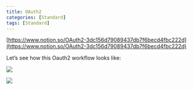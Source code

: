 ```yaml
---
title: OAuth2
categories: [Standard]
tags: [Standard]
---
```


[https://www.notion.so/OAuth2-3dc156d79089437db7f6becd4fbc222d](https://www.notion.so/OAuth2-3dc156d79089437db7f6becd4fbc222d)


Let’s see how this Oauth2 workflow looks like:


![](https://prod-files-secure.s3.us-west-2.amazonaws.com/9960fb2a-b75e-4bea-a8f9-b00925db1215/3bce41e0-99e8-4ebd-9701-e2bc9cbb79a2/Untitled.png?X-Amz-Algorithm=AWS4-HMAC-SHA256&X-Amz-Content-Sha256=UNSIGNED-PAYLOAD&X-Amz-Credential=ASIAZI2LB466QGQV5A2W%2F20250726%2Fus-west-2%2Fs3%2Faws4_request&X-Amz-Date=20250726T202556Z&X-Amz-Expires=3600&X-Amz-Security-Token=IQoJb3JpZ2luX2VjEDwaCXVzLXdlc3QtMiJIMEYCIQCDqoI0AIQhWWl3P3c7QXCLyNxcoYALXhTSAldsqByd4AIhAN7290EvWwi4xgwatVPJ9kz7Niv%2Bak6wjpYch%2FkBe9IVKv8DCGUQABoMNjM3NDIzMTgzODA1Igx%2FBoEmd%2BTj3b%2FB3x4q3APGhJRucdygi5IjIqayYcueocH8O82ceQISBnKF1cW%2Ba8W2Ij40z4u3vBqj%2Bp9hB44rOpqFWFcdVhmRkQdqj3jsBgzVa2uoeASfnOmj3ENnznP4SzzenGUyRkVnbfhR2nsc3WtvPilbPxobM1n493MGpnMIP8ipCyx9EKQ6fvgKj1ISQapcjo8kG5C8qvmmPfzOg9efuZj8QYC8lgcGGmA0PcMkr93zy5eGXHFVWbtcxE5RiHsVRAfSpCfHbyHJQhSoJ9EkcqSSWdcwlZdRudQT%2F1oyf0W1mTcf%2BIsHzcznuDNb2N15AQbh1vn1gYXypvAOT6eFx3%2F0Ie6N1TCJ0utrYHmDaFqS%2BGR4cvZVq%2F1iSeqtiJzqqstZoQa4M82y1WTRbW1pEiQbcnBeaosqGtOvSF7rXw7MCM%2BvvyiVE9tWj4MNx%2FRO1j0GXgQk9cOrPkSmbVXam%2BwwB%2FPPr61a4O8pzXIUkd5YtbKgBCggnV6BHCLb1BlxTG6urKtiFWRNgWm6FyA8w2NZhj8f1iYBhikrFChV3wz8QPDln6CO3dh7kB2mTTwhMQbTOXp1qowh8SfJGhcmadEZdvSAZbnSTt3bbhhPAIigEuxCAiwHE%2BSqUTVtQx88MIM1c9buJTDe2JTEBjqkAclStm4hMnjYxULJurX8jgCvhS4aDgiciiDqHCQnc88u%2Bisu1GYLluvDr7LwkiBmWvh5NnKL%2BlWg9T1PiPZUf%2BD%2FjoD3t3t3uSwUZo%2FjYq4RV9d4CR84DZAxJCPX2Pig%2BOHwR%2FjkejYhAgGY9z2p6nHvG7qxiIl8ySF7ejXFDjPx0ZLBIyaazCtetnaDxD%2FTUJSP53l7l8EiuS7Hi7uFLv4aG0o%2F&X-Amz-Signature=9832c7956f70bf3234bd29a12fd8245443b97b6cf210b75472b91616f230b3f3&X-Amz-SignedHeaders=host&x-amz-checksum-mode=ENABLED&x-id=GetObject)


![](https://prod-files-secure.s3.us-west-2.amazonaws.com/9960fb2a-b75e-4bea-a8f9-b00925db1215/27d32b66-de43-41de-80f7-7edb81d1190f/Untitled.png?X-Amz-Algorithm=AWS4-HMAC-SHA256&X-Amz-Content-Sha256=UNSIGNED-PAYLOAD&X-Amz-Credential=ASIAZI2LB466QGQV5A2W%2F20250726%2Fus-west-2%2Fs3%2Faws4_request&X-Amz-Date=20250726T202556Z&X-Amz-Expires=3600&X-Amz-Security-Token=IQoJb3JpZ2luX2VjEDwaCXVzLXdlc3QtMiJIMEYCIQCDqoI0AIQhWWl3P3c7QXCLyNxcoYALXhTSAldsqByd4AIhAN7290EvWwi4xgwatVPJ9kz7Niv%2Bak6wjpYch%2FkBe9IVKv8DCGUQABoMNjM3NDIzMTgzODA1Igx%2FBoEmd%2BTj3b%2FB3x4q3APGhJRucdygi5IjIqayYcueocH8O82ceQISBnKF1cW%2Ba8W2Ij40z4u3vBqj%2Bp9hB44rOpqFWFcdVhmRkQdqj3jsBgzVa2uoeASfnOmj3ENnznP4SzzenGUyRkVnbfhR2nsc3WtvPilbPxobM1n493MGpnMIP8ipCyx9EKQ6fvgKj1ISQapcjo8kG5C8qvmmPfzOg9efuZj8QYC8lgcGGmA0PcMkr93zy5eGXHFVWbtcxE5RiHsVRAfSpCfHbyHJQhSoJ9EkcqSSWdcwlZdRudQT%2F1oyf0W1mTcf%2BIsHzcznuDNb2N15AQbh1vn1gYXypvAOT6eFx3%2F0Ie6N1TCJ0utrYHmDaFqS%2BGR4cvZVq%2F1iSeqtiJzqqstZoQa4M82y1WTRbW1pEiQbcnBeaosqGtOvSF7rXw7MCM%2BvvyiVE9tWj4MNx%2FRO1j0GXgQk9cOrPkSmbVXam%2BwwB%2FPPr61a4O8pzXIUkd5YtbKgBCggnV6BHCLb1BlxTG6urKtiFWRNgWm6FyA8w2NZhj8f1iYBhikrFChV3wz8QPDln6CO3dh7kB2mTTwhMQbTOXp1qowh8SfJGhcmadEZdvSAZbnSTt3bbhhPAIigEuxCAiwHE%2BSqUTVtQx88MIM1c9buJTDe2JTEBjqkAclStm4hMnjYxULJurX8jgCvhS4aDgiciiDqHCQnc88u%2Bisu1GYLluvDr7LwkiBmWvh5NnKL%2BlWg9T1PiPZUf%2BD%2FjoD3t3t3uSwUZo%2FjYq4RV9d4CR84DZAxJCPX2Pig%2BOHwR%2FjkejYhAgGY9z2p6nHvG7qxiIl8ySF7ejXFDjPx0ZLBIyaazCtetnaDxD%2FTUJSP53l7l8EiuS7Hi7uFLv4aG0o%2F&X-Amz-Signature=0bf0cc5a01e1c79a9cf525e39388c755b9068dbd58fd2329fe72d00f997900fb&X-Amz-SignedHeaders=host&x-amz-checksum-mode=ENABLED&x-id=GetObject)

